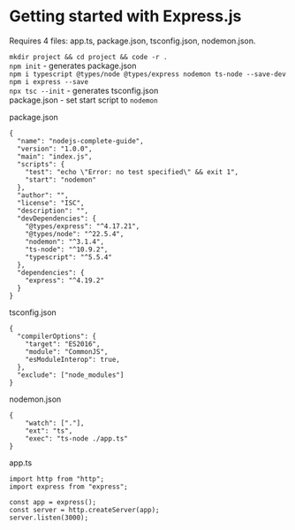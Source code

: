 # Getting started with Express.js
Requires 4 files: app.ts, package.json, tsconfig.json, nodemon.json.

`mkdir project && cd project && code -r .`\
`npm init` - generates package.json\
`npm i typescript @types/node @types/express nodemon ts-node --save-dev`\
`npm i express --save`\
`npx tsc --init` - generates tsconfig.json\
package.json - set start script to `nodemon`

package.json
```
{
  "name": "nodejs-complete-guide",
  "version": "1.0.0",
  "main": "index.js",
  "scripts": {
    "test": "echo \"Error: no test specified\" && exit 1",
    "start": "nodemon"
  },
  "author": "",
  "license": "ISC",
  "description": "",
  "devDependencies": {
    "@types/express": "^4.17.21",
    "@types/node": "^22.5.4",
    "nodemon": "^3.1.4",
    "ts-node": "^10.9.2",
    "typescript": "^5.5.4"
  },
  "dependencies": {
    "express": "^4.19.2"
  }
}
```

tsconfig.json
```
{
  "compilerOptions": {
    "target": "ES2016",                                 
    "module": "CommonJS",
    "esModuleInterop": true,                             
  },
  "exclude": ["node_modules"]
}
```

nodemon.json
```
{
    "watch": ["."],
    "ext": "ts",
    "exec": "ts-node ./app.ts"
}
```

app.ts
```
import http from "http";
import express from "express";

const app = express();
const server = http.createServer(app);
server.listen(3000);
```
```
